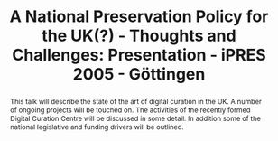 ---
abstract: This talk will describe the state of the art of digital curation in the
  UK. A number of ongoing projects will be touched on. The activities of the recently
  formed Digital Curation Centre will be discussed in some detail. In addition some
  of the national legislative and funding drivers will be outlined.
creators:
- Patel, Manjula
date: null
document_url: https://services.phaidra.univie.ac.at/api/object/o:295035/download
grand_parent: iPRES
institutions: []
keywords:
- göttingen
landing_page_url: https://phaidra.univie.ac.at/o:295035
language: eng
layout: publication
license: CC BY-SA 3.0 AT
notes_url: null
parent: iPRES 2005
publication_type: paper
size: 127291
slides_url: null
source_name: iPRES
stream_url: null
title: 'A National Preservation Policy for the UK(?) - Thoughts and Challenges: Presentation
  - iPRES 2005 - Göttingen'
year: 2005
---